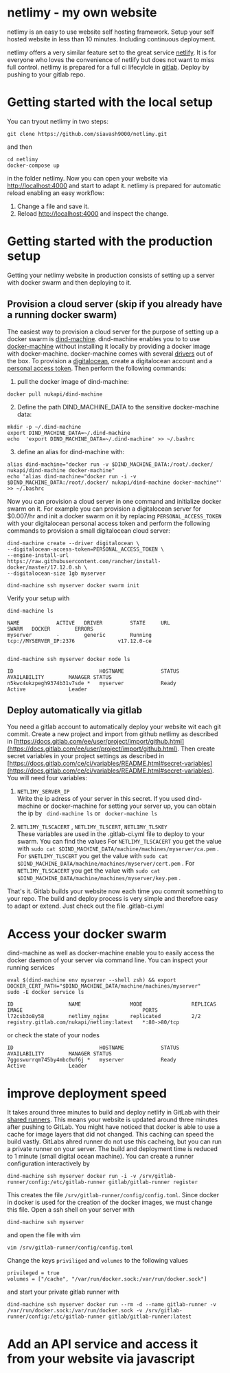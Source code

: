 # netlimy - my own website
netlimy is an easy to use website self hosting framework. 
Setup your self hosted website in less than 10 minutes. Including 
continuous deployment.

netlimy offers a very similar feature set  to the great service 
[netlify](https://www.netlify.com/). It is for everyone who loves the
 convenience of netlify but does not want to miss full control. netlimy 
 is prepared for a full ci lifecylcle in [gitlab](https://www.gitlab.com).
 Deploy by pushing to your gitlab repo.

# Getting started with the local setup

You can tryout netlimy in two steps:

```
git clone https://github.com/siavash9000/netlimy.git
``` 

and then  

```
cd netlimy
docker-compose up
```  

in the folder netlimy. Now you can open your website
via [http://localhost:4000](http://localhost:4000) and start to adapt it. 
netlimy is prepared for automatic reload enabling an easy workflow:
1. Change a file and save it.
2. Reload [http://localhost:4000](http://localhost:4000) and inspect the change.


# Getting started with the production setup

Getting your netlimy website in production consists of setting up a 
server with docker swarm and then deploying to it.

## Provision a cloud server (skip if you already have a running docker swarm)
The easiest way to provision a cloud server for the purpose of setting up a docker swarm
is [dind-machine](https://github.com/siavash9000/dind-machine). dind-machine enables you to
to use [docker-machine](https://github.com/docker/machine) without installing it locally by 
providing a docker image with docker-machine. docker-machine comes with several 
[drivers](https://docs.docker.com/machine/drivers/) out of the box. To provision a 
[digitalocean](https://www.digitalocean.com/), create a digitalocean account and a 
[personal access token](https://www.digitalocean.com/community/tutorials/how-to-use-the-digitalocean-api-v2).
Then perform the following commands:  

1. pull the docker image of dind-machine:  
```
docker pull nukapi/dind-machine
```  
2. Define the path DIND_MACHINE_DATA to the sensitive docker-machine data:  
```
mkdir -p ~/.dind-machine
export DIND_MACHINE_DATA=~/.dind-machine
echo  'export DIND_MACHINE_DATA=~/.dind-machine' >> ~/.bashrc
```  
3. define an alias for dind-machine with:  
```
alias dind-machine="docker run -v $DIND_MACHINE_DATA:/root/.docker/ nukapi/dind-machine docker-machine"
echo 'alias dind-machine="docker run -i -v $DIND_MACHINE_DATA:/root/.docker/ nukapi/dind-machine docker-machine"' >> ~/.bashrc
```  

Now you can provision a cloud server in one command and initialize docker swarm on it. 
For example you can provision a digitalocean server for $0.007/hr and init a docker 
swarm on it by replacing `PERSONAL_ACCESS_TOKEN` with your digitalocean personal access 
token and perform the following commands to provision a small digitalocean cloud server:  

```
dind-machine create --driver digitalocean \  
--digitalocean-access-token=PERSONAL_ACCESS_TOKEN \  
--engine-install-url https://raw.githubusercontent.com/rancher/install-docker/master/17.12.0.sh \  
--digitalocean-size 1gb myserver  

dind-machine ssh myserver docker swarm init

```

Verify your setup with 
```
dind-machine ls 

NAME            ACTIVE   DRIVER         STATE     URL                         SWARM   DOCKER        ERRORS
myserver        -        generic        Running   tcp://MYSERVER_IP:2376              v17.12.0-ce   


dind-machine ssh myserver docker node ls

ID                            HOSTNAME            STATUS              AVAILABILITY        MANAGER STATUS
n5kwc4ukzpegh9374b31v7sde *   myserver            Ready               Active              Leader

```

## Deploy automatically via gitlab

You need a gitlab account to automatically deploy your website wit each git commit. Create a new project and import from 
github netlimy as described in [https://docs.gitlab.com/ee/user/project/import/github.html](https://docs.gitlab.com/ee/user/project/import/github.html).
Then create secret variables in your project settings as described in 
[https://docs.gitlab.com/ce/ci/variables/README.html#secret-variables](https://docs.gitlab.com/ce/ci/variables/README.html#secret-variables). You will need four variables:  
1. `NETLIMY_SERVER_IP`    
Write the ip adress of your server in this secret. If you used dind-machine or docker-machine for setting your server up,
you can obtain the ip by ``` dind-machine ls``` or ``` docker-machine ls```

2. `NETLIMY_TLSCACERT` , `NETLIMY_TLSCERT`, `NETLIMY_TLSKEY`  
These variables are used in the .gitlab-ci.yml file to deploy to your swarm. You can find the values
For `NETLIMY_TLSCACERT` you get the value with `sudo cat $DIND_MACHINE_DATA/machine/machines/myserver/ca.pem` .
For `$NETLIMY_TLSCERT` you get the value with `sudo cat $DIND_MACHINE_DATA/machine/machines/myserver/cert.pem` .
For `NETLIMY_TLSCACERT` you get the value with `sudo cat $DIND_MACHINE_DATA/machine/machines/myserver/key.pem` .

That's it. Gitlab builds your website now each time you commit something to your repo. The build and deploy process is very 
simple and therefore easy to adapt or extend. Just check out the file .gitlab-ci.yml

# Access your docker swarm

dind-machine as well as docker-machine enable you to easily access the docker daemon of your server via command line.
You can inspect your running services 
```
eval $(dind-machine env myserver --shell zsh) && export DOCKER_CERT_PATH="$DIND_MACHINE_DATA/machine/machines/myserver"
sudo -E docker service ls

ID                  NAME                MODE                REPLICAS            IMAGE                                       PORTS
l72csb3o8y58        netlimy_nginx       replicated          2/2                 registry.gitlab.com/nukapi/netlimy:latest   *:80->80/tcp

```
or check the state of your nodes
```
ID                            HOSTNAME            STATUS              AVAILABILITY        MANAGER STATUS
7ggoswurrqm745by4mbc0uf6j *   myserver            Ready               Active              Leader
```
# improve deployment speed

It takes around three minutes to build and deploy netlify in GitLab with their 
[shared runners](https://docs.gitlab.com/ee/ci/runners/#shared-vs-specific-runners). This means your website is updated 
around three minutes after pushing to GitLab. You might have noticed that docker is able to use a cache for image layers 
that did not changed. This caching can speed the build vastly. GitLabs ahred runner do not use this cacheing, but you 
can run a private runner on your server. The build and deployment time is reduced to 1 minute (small digital ocean machine). 
You can create a runner configuration interactively by 
```
dind-machine ssh myserver docker run -i -v /srv/gitlab-runner/config:/etc/gitlab-runner gitlab/gitlab-runner register
```

This creates the file `/srv/gitlab-runner/config/config.toml`. Since docker in docker is used for the creation of the 
docker images, we must change this file. Open a ssh shell on your server with
```
dind-machine ssh myserver
```
and open the file with vim
```
vim /srv/gitlab-runner/config/config.toml
```
Change the keys `priviliged` and `volumes` to the following values
```
privileged = true
volumes = ["/cache", "/var/run/docker.sock:/var/run/docker.sock"]
```
and start your private gitlab runner with
```
dind-machine ssh myserver docker run --rm -d --name gitlab-runner -v /var/run/docker.sock:/var/run/docker.sock -v /srv/gitlab-runner/config:/etc/gitlab-runner gitlab/gitlab-runner:latest

```

# Add an API service and access it from your website via javascript